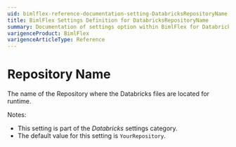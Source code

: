 ```yaml
---
uid: bimlflex-reference-documentation-setting-DatabricksRepositoryName
title: BimlFlex Settings Definition for DatabricksRepositoryName
summary: Documentation of settings option within BimlFlex for DatabricksRepositoryName
varigenceProduct: BimlFlex
varigenceArticleType: Reference
---
```


# Repository Name

The name of the Repository where the Databricks files are located for runtime.

Notes:

* This setting is part of the *Databricks* settings category.
* The default value for this setting is `YourRepository`.
